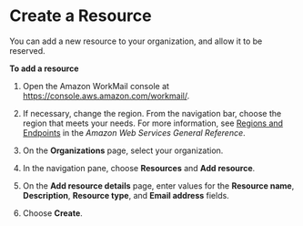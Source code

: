 # Create a Resource<a name="create_resource"></a>

You can add a new resource to your organization, and allow it to be reserved\.

**To add a resource**

1. Open the Amazon WorkMail console at [https://console\.aws\.amazon\.com/workmail/](https://console.aws.amazon.com/workmail/)\.

1. If necessary, change the region\. From the navigation bar, choose the region that meets your needs\. For more information, see [Regions and Endpoints](http://docs.aws.amazon.com/general/latest/gr/index.html?rande.html) in the *Amazon Web Services General Reference*\.

1. On the **Organizations** page, select your organization\.

1. In the navigation pane, choose **Resources** and **Add resource**\.

1. On the **Add resource details** page, enter values for the **Resource name**, **Description**, **Resource type**, and **Email address** fields\.

1. Choose **Create**\.